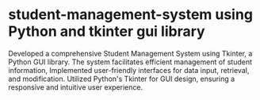 # student-management-system using Python and tkinter gui library
Developed a comprehensive Student Management System using Tkinter, a Python GUI library. The system facilitates efficient management of student information, Implemented user-friendly interfaces for data input, retrieval, and modification. Utilized Python's Tkinter for GUI design, ensuring a responsive and intuitive user experience.
